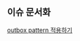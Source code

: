 ## 이슈 문서화
[outbox pattern 적용하기](https://silk-chiller-632.notion.site/Outbox-Pattern-1843d7e1f78c804cb4f3df2b6b36e03c?pvs=4)